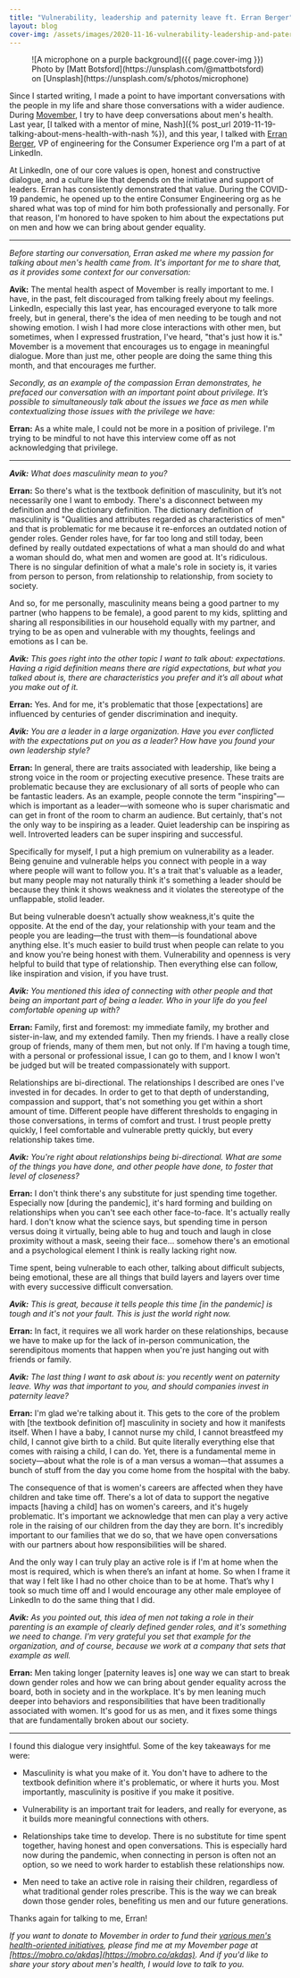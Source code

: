 ```yaml
---
title: "Vulnerability, leadership and paternity leave ft. Erran Berger"
layout: blog
cover-img: /assets/images/2020-11-16-vulnerability-leadership-and-paternity-leave-ft-erran-berger/cover-microphone.jpg
---
```


<figure markdown="1">
![A microphone on a purple background]({{ page.cover-img }})
<figcaption markdown="1">Photo by [Matt Botsford](https://unsplash.com/@mattbotsford) on [Unsplash](https://unsplash.com/s/photos/microphone)
</figcaption>
</figure>

Since I started writing, I made a point to have important conversations with the people in my life and share those conversations with a wider audience. During [Movember](https://movember.com), I try to have deep conversations about men's health. Last year, [I talked with a mentor of mine, Nash]({% post_url 2019-11-19-talking-about-mens-health-with-nash %}), and this year, I talked with [Erran Berger](https://www.linkedin.com/in/erranberger/), VP of engineering for the Consumer Experience org I'm a part of at LinkedIn.

At LinkedIn, one of our core values is open, honest and constructive dialogue, and a culture like that depends on the initiative and support of leaders. Erran has consistently demonstrated that value. During the COVID-19 pandemic, he opened up to the entire Consumer Engineering org as he shared what was top of mind for him both professionally and personally. For that reason, I'm honored to have spoken to him about the expectations put on men and how we can bring about gender equality.

---

_Before starting our conversation, Erran asked me where my passion for talking about men's health came from. It's important for me to share that, as it provides some context for our conversation:_

**Avik:** The mental health aspect of Movember is really important to me. I have, in the past, felt discouraged from talking freely about my feelings. LinkedIn, especially this last year, has encouraged everyone to talk more freely, but in general, there's the idea of men needing to be tough and not showing emotion. I wish I had more close interactions with other men, but sometimes, when I expressed frustration, I've heard, "that's just how it is." Movember is a movement that encourages us to engage in meaningful dialogue. More than just me, other people are doing the same thing this month, and that encourages me further.

_Secondly, as an example of the compassion Erran demonstrates, he prefaced our conversation with an important point about privilege. It’s possible to simultaneously talk about the issues we face as men while contextualizing those issues with the privilege we have:_

**Erran:** As a white male, I could not be more in a position of privilege. I'm trying to be mindful to not have this interview come off as not acknowledging that privilege.

---

_**Avik:** What does masculinity mean to you?_

**Erran:** So there's what is the textbook definition of masculinity, but it’s not necessarily one I want to embody. There's a disconnect between my definition and the dictionary definition. The dictionary definition of masculinity is "Qualities and attributes regarded as characteristics of men" and that is problematic for me because it re-enforces an outdated notion of gender roles. Gender roles have, for far too long and still today, been defined by really outdated expectations of what a man should do and what a woman should do, what men and women are good at. It's ridiculous. There is no singular definition of what a male's role in society is, it varies from person to person, from relationship to relationship, from society to society.

And so, for me personally, masculinity means being a good partner to my partner (who happens to be female), a good parent to my kids, splitting and sharing all responsibilities in our household equally with my partner, and trying to be as open and vulnerable with my thoughts, feelings and emotions as I can be.

_**Avik:** This goes right into the other topic I want to talk about: expectations. Having a rigid definition means there are rigid expectations, but what you talked about is, there are characteristics you prefer and it’s all about what you make out of it._

**Erran:** Yes. And for me, it's problematic that those [expectations] are influenced by centuries of gender discrimination and inequity.

_**Avik:** You are a leader in a large organization. Have you ever conflicted with the expectations put on you as a leader? How have you found your own leadership style?_

**Erran:** In general, there are traits associated with leadership, like being a strong voice in the room or projecting executive presence. These traits are problematic because they are exclusionary of all sorts of people who can be fantastic leaders. As an example, people connote the term "inspiring"—which is important as a leader—with someone who is super charismatic and can get in front of the room to charm an audience. But certainly, that's not the only way to be inspiring as a leader. Quiet leadership can be inspiring as well. Introverted leaders can be super inspiring and successful.

Specifically for myself, I put a high premium on vulnerability as a leader. Being genuine and vulnerable helps you connect with people in a way where people will want to follow you. It's a trait that's valuable as a leader, but many people may not naturally think it's something a leader should be because they think it shows weakness and it violates the stereotype of the unflappable, stolid leader.

But being vulnerable doesn’t actually show weakness,it's quite the opposite. At the end of the day, your relationship with your team and the people you are leading—the trust with them—is foundational above anything else. It's much easier to build trust when people can relate to you and know you're being honest with them. Vulnerability and openness is very helpful to build that type of relationship. Then everything else can follow, like inspiration and vision, if you have trust.

_**Avik:** You mentioned this idea of connecting with other people and that being an important part of being a leader. Who in your life do you feel comfortable opening up with?_

**Erran:** Family, first and foremost: my immediate family, my brother and sister-in-law, and my extended family. Then my friends. I have a really close group of friends, many of them men, but not only. If I'm having a tough time, with a personal or professional issue, I can go to them, and I know I won't be judged but will be treated compassionately with support.

Relationships are bi-directional. The relationships I described are ones I've invested in for decades. In order to get to that depth of understanding, compassion and support, that's not something you get within a short amount of time. Different people have different thresholds to engaging in those conversations, in terms of comfort and trust. I trust people pretty quickly, I feel comfortable and vulnerable pretty quickly, but every relationship takes time.

_**Avik:** You're right about relationships being bi-directional. What are some of the things you have done, and other people have done, to foster that level of closeness?_

**Erran:** I don't think there's any substitute for just spending time together. Especially now [during the pandemic], it's hard forming and building on relationships when you can't see each other face-to-face. It's actually really hard. I don't know what the science says, but spending time in person versus doing it virtually, being able to hug and touch and laugh in close proximity without a mask, seeing their face… somehow there's an emotional and a psychological element I think is really lacking right now.

Time spent, being vulnerable to each other, talking about difficult subjects, being emotional, these are all things that build layers and layers over time with every successive difficult conversation.

_**Avik:** This is great, because it tells people this time [in the pandemic] is tough and it's not your fault. This is just the world right now._

**Erran:** In fact, it requires we all work harder on these relationships, because we have to make up for the lack of in-person communication, the serendipitous moments that happen when you're just hanging out with friends or family.

_**Avik:** The last thing I want to ask about is: you recently went on paternity leave. Why was that important to you, and should companies invest in paternity leave?_

**Erran:** I'm glad we're talking about it. This gets to the core of the problem with [the textbook definition of] masculinity in society and how it manifests itself. When I have a baby, I cannot nurse my child, I cannot breastfeed my child, I cannot give birth to a child. But quite literally everything else that comes with raising a child, I can do. Yet, there is a fundamental meme in society—about what the role is of a man versus a woman—that assumes a bunch of stuff from the day you come home from the hospital with the baby. 

The consequence of that is women's careers are affected when they have children and take time off. There's a lot of data to support the negative impacts [having a child] has on women's careers, and it's hugely problematic. It's important we acknowledge that men can play a very active role in the raising of our children from the day they are born. It's incredibly important to our families that we do so, that we have open conversations with our partners about how responsibilities will be shared.

And the only way I can truly play an active role is if I'm at home when the most is required, which is when there’s an infant at home. So when I frame it that way I felt like I had no other choice than to be at home. That’s why I took so much time off and I would encourage any other male employee of LinkedIn to do the same thing that I did. 

_**Avik:** As you pointed out, this idea of men not taking a role in their parenting is an example of clearly defined gender roles, and it's something we need to change. I'm very grateful you set that example for the organization, and of course, because we work at a company that sets that example as well._

**Erran:** Men taking longer [paternity leaves is] one way we can start to break down gender roles and how we can bring about gender equality across the board, both in society and in the workplace. It's by men leaning much deeper into behaviors and responsibilities that have been traditionally associated with women. It's good for us as men, and it fixes some things that are fundamentally broken about our society.

---

I found this dialogue very insightful. Some of the key takeaways for me were:

* Masculinity is what you make of it. You don't have to adhere to the textbook definition where it's problematic, or where it hurts you. Most importantly, masculinity is positive if you make it positive.

* Vulnerability is an important trait for leaders, and really for everyone, as it builds more meaningful connections with others.

* Relationships take time to develop. There is no substitute for time spent together, having honest and open conversations. This is especially hard now during the pandemic, when connecting in person is often not an option, so we need to work harder to establish these relationships now.

* Men need to take an active role in raising their children, regardless of what traditional gender roles prescribe. This is the way we can break down those gender roles, benefiting us men and our future generations.

Thanks again for talking to me, Erran!

_If you want to donate to Movember in order to fund their [various men's health-oriented initiatives](https://us.movember.com/report-cards), please find me at my Movember page at [https://mobro.co/akdas](https://mobro.co/akdas). And if you'd like to share your story about men's health, I would love to talk to you._
